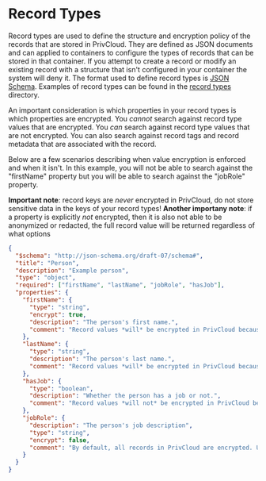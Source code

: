 # Record Types
Record types are used to define the structure and encryption policy of the records that are stored in PrivCloud. They are 
defined as JSON documents and can applied to containers to configure the types of records that can be stored in that 
container. If you attempt to create a record or modify an existing record with a structure that isn't configured in your container
the system will deny it. The format used to define record types is [JSON Schema](https://json-schema.org/). Examples of record types 
can be found in the [record types](examples/record_types) directory.  

An important consideration is which properties in your record types is which properties are encrypted. You *cannot* search against 
record type values that are encrypted. You *can* search against record type values that are not encrypted. You can also search
against record tags and record metadata that are associated with the record.

Below are a few scenarios describing when value encryption is enforced and when it isn't. In this example, you will not be
able to search against the "firstName" property but you will be able to search against the "jobRole" property. 

**Important note**: record keys are *never* encrypted in PrivCloud, do not store sensitive data in the keys of your record types!
**Another importany note**: if a property is explicitly *not* encrypted, then it is also not able to be anonymized or redacted, the full record value will be returned regardless of what options 

```json
{
  "$schema": "http://json-schema.org/draft-07/schema#",
  "title": "Person",
  "description": "Example person",
  "type": "object",
  "required": ["firstName", "lastName", "jobRole", "hasJob"],
  "properties": {
    "firstName": {
      "type": "string",
      "encrypt": true,
      "description": "The person's first name.",
      "comment": "Record values *will* be encrypted in PrivCloud because of the explicit encrypt=true"
    },
    "lastName": {
      "type": "string",
      "description": "The person's last name.",
      "comment": "Record values *will* be encrypted in PrivCloud because we encrypt by default if no setting is provided"
    },
    "hasJob": {
      "type": "boolean",
      "description": "Whether the person has a job or not.",
      "comment": "Record values *will not* be encrypted in PrivCloud because booleans are not encrypted"
    },
    "jobRole": {
      "description": "The person's job description",
      "type": "string",
      "encrypt": false,
      "comment": "By default, all records in PrivCloud are encrypted. Use 'encrypt': false to store the data in PrivCloud unencrypted. This is useful for searching and reporting."
    }
  }
}
```
